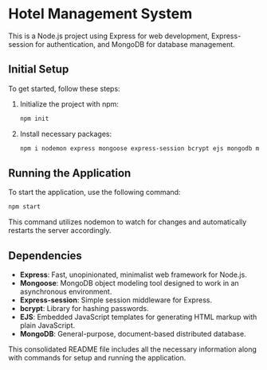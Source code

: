 
# Hotel Management System

This is a Node.js project using Express for web development, Express-session for authentication, and MongoDB for database management.

## Initial Setup

To get started, follow these steps:

1. Initialize the project with npm:
   ```bash
   npm init
   ```

2. Install necessary packages:
   ```bash
   npm i nodemon express mongoose express-session bcrypt ejs mongodb method-override
   ```

## Running the Application

To start the application, use the following command:
   ```bash
   npm start
   ```

This command utilizes nodemon to watch for changes and automatically restarts the server accordingly.

## Dependencies

- **Express**: Fast, unopinionated, minimalist web framework for Node.js.
- **Mongoose**: MongoDB object modeling tool designed to work in an asynchronous environment.
- **Express-session**: Simple session middleware for Express.
- **bcrypt**: Library for hashing passwords.
- **EJS**: Embedded JavaScript templates for generating HTML markup with plain JavaScript.
- **MongoDB**: General-purpose, document-based distributed database.

This consolidated README file includes all the necessary information along with commands for setup and running the application.
